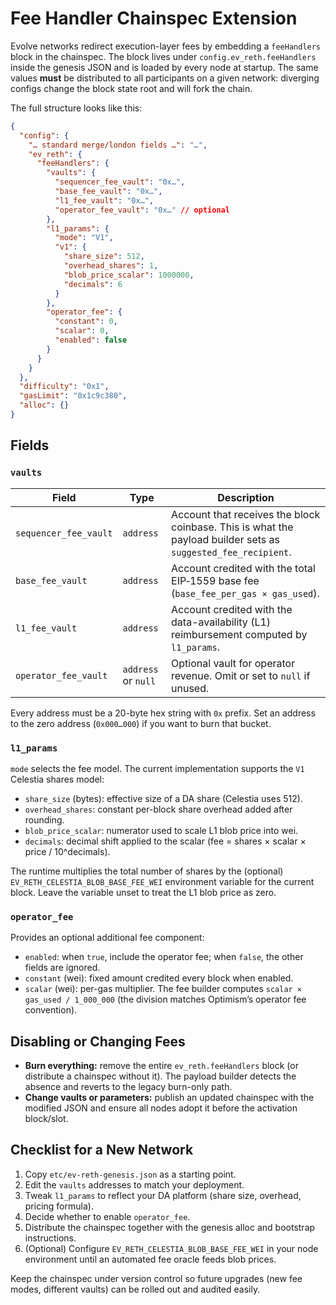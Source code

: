 # Fee Handler Chainspec Extension

Evolve networks redirect execution-layer fees by embedding a `feeHandlers` block in the chainspec. The block lives under `config.ev_reth.feeHandlers` inside the genesis JSON and is loaded by every node at startup. The same values **must** be distributed to all participants on a given network: diverging configs change the block state root and will fork the chain.

The full structure looks like this:

```json
{
  "config": {
    "… standard merge/london fields …": "…",
    "ev_reth": {
      "feeHandlers": {
        "vaults": {
          "sequencer_fee_vault": "0x…",
          "base_fee_vault": "0x…",
          "l1_fee_vault": "0x…",
          "operator_fee_vault": "0x…" // optional
        },
        "l1_params": {
          "mode": "V1",
          "v1": {
            "share_size": 512,
            "overhead_shares": 1,
            "blob_price_scalar": 1000000,
            "decimals": 6
          }
        },
        "operator_fee": {
          "constant": 0,
          "scalar": 0,
          "enabled": false
        }
      }
    }
  },
  "difficulty": "0x1",
  "gasLimit": "0x1c9c380",
  "alloc": {}
}
```

## Fields

### `vaults`

| Field | Type | Description |
|-------|------|-------------|
| `sequencer_fee_vault` | `address` | Account that receives the block coinbase. This is what the payload builder sets as `suggested_fee_recipient`. |
| `base_fee_vault` | `address` | Account credited with the total EIP‑1559 base fee (`base_fee_per_gas × gas_used`). |
| `l1_fee_vault` | `address` | Account credited with the data-availability (L1) reimbursement computed by `l1_params`. |
| `operator_fee_vault` | `address` or `null` | Optional vault for operator revenue. Omit or set to `null` if unused. |

Every address must be a 20-byte hex string with `0x` prefix. Set an address to the zero address (`0x000…000`) if you want to burn that bucket.

### `l1_params`

`mode` selects the fee model. The current implementation supports the `V1` Celestia shares model:

- `share_size` (bytes): effective size of a DA share (Celestia uses 512).
- `overhead_shares`: constant per-block share overhead added after rounding.
- `blob_price_scalar`: numerator used to scale L1 blob price into wei.
- `decimals`: decimal shift applied to the scalar (fee = shares × scalar × price / 10^decimals).

The runtime multiplies the total number of shares by the (optional) `EV_RETH_CELESTIA_BLOB_BASE_FEE_WEI` environment variable for the current block. Leave the variable unset to treat the L1 blob price as zero.

### `operator_fee`

Provides an optional additional fee component:

- `enabled`: when `true`, include the operator fee; when `false`, the other fields are ignored.
- `constant` (wei): fixed amount credited every block when enabled.
- `scalar` (wei): per-gas multiplier. The fee builder computes `scalar × gas_used / 1_000_000` (the division matches Optimism’s operator fee convention).

## Disabling or Changing Fees

- **Burn everything:** remove the entire `ev_reth.feeHandlers` block (or distribute a chainspec without it). The payload builder detects the absence and reverts to the legacy burn-only path.
- **Change vaults or parameters:** publish an updated chainspec with the modified JSON and ensure all nodes adopt it before the activation block/slot.

## Checklist for a New Network

1. Copy `etc/ev-reth-genesis.json` as a starting point.
2. Edit the `vaults` addresses to match your deployment.
3. Tweak `l1_params` to reflect your DA platform (share size, overhead, pricing formula).
4. Decide whether to enable `operator_fee`.
5. Distribute the chainspec together with the genesis alloc and bootstrap instructions.
6. (Optional) Configure `EV_RETH_CELESTIA_BLOB_BASE_FEE_WEI` in your node environment until an automated fee oracle feeds blob prices.

Keep the chainspec under version control so future upgrades (new fee modes, different vaults) can be rolled out and audited easily.
